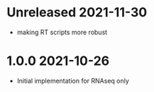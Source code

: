 # Unreleased 2021-11-30
- making RT scripts more robust
# 1.0.0 2021-10-26
- Initial implementation for RNAseq only
